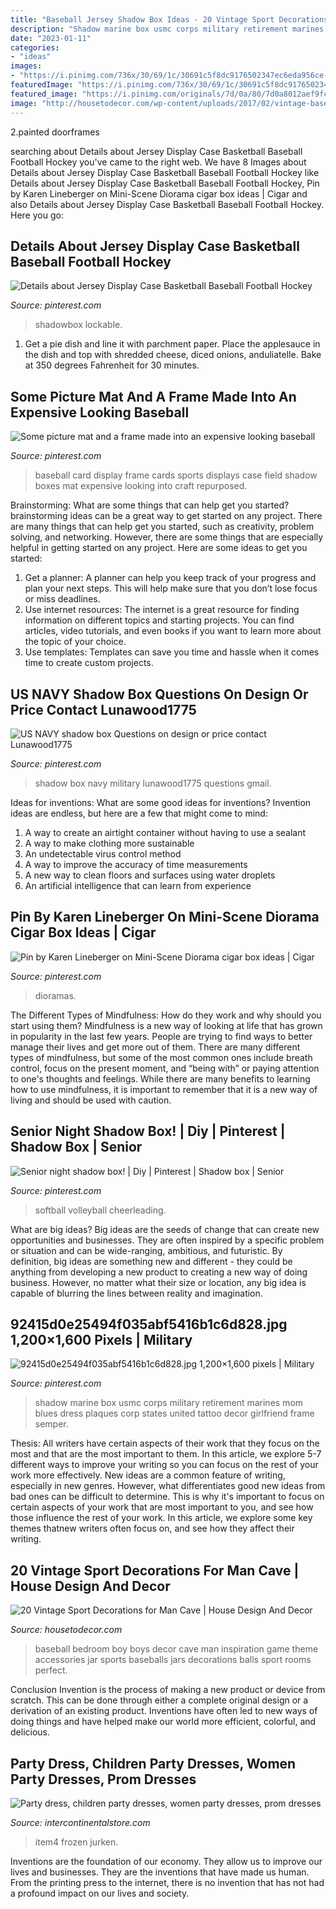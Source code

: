 ```yaml
---
title: "Baseball Jersey Shadow Box Ideas - 20 Vintage Sport Decorations For Man Cave"
description: "Shadow marine box usmc corps military retirement marines mom blues dress plaques corp states united tattoo decor girlfriend frame semper"
date: "2023-01-11"
categories:
- "ideas"
images:
- "https://i.pinimg.com/736x/30/69/1c/30691c5f8dc9176502347ec6eda956ce--us-navy-shadow-box.jpg"
featuredImage: "https://i.pinimg.com/736x/30/69/1c/30691c5f8dc9176502347ec6eda956ce--us-navy-shadow-box.jpg"
featured_image: "https://i.pinimg.com/originals/7d/0a/80/7d0a8012aef9fc8871c872209dc16caf.jpg"
image: "http://housetodecor.com/wp-content/uploads/2017/02/vintage-baseball-in-the-jars.jpg"
---
```



2.painted doorframes

	

		
searching about Details about Jersey Display Case Basketball Baseball Football Hockey you've came to the right web. We have 8 Images about Details about Jersey Display Case Basketball Baseball Football Hockey like Details about Jersey Display Case Basketball Baseball Football Hockey, Pin by Karen Lineberger on Mini-Scene Diorama cigar box ideas | Cigar and also Details about Jersey Display Case Basketball Baseball Football Hockey. Here you go:
		
    
## Details About Jersey Display Case Basketball Baseball Football Hockey

<img loading=lazy src="https://i.pinimg.com/originals/48/d3/bc/48d3bc2a4f162140d79dcc1a059ad9a2.jpg" onerror="this.onerror=null;this.src='https://tse1.mm.bing.net/th?id=OIP.DnQ6661qc9cj9-ymoXexkwHaKd&amp;pid=15.1';" alt="Details about Jersey Display Case Basketball Baseball Football Hockey">

_Source: pinterest.com_

>shadowbox lockable. 

	

1. Get a pie dish and line it with parchment paper. Place the applesauce in the dish and top with shredded cheese, diced onions, anduliatelle. Bake at 350 degrees Fahrenheit for 30 minutes.

    
## Some Picture Mat And A Frame Made Into An Expensive Looking Baseball

<img loading=lazy src="https://i.pinimg.com/originals/7d/0a/80/7d0a8012aef9fc8871c872209dc16caf.jpg" onerror="this.onerror=null;this.src='https://tse4.mm.bing.net/th?id=OIP.XnPdS6QxmvdHEAeDgGUSyQHaJ7&amp;pid=15.1';" alt="Some picture mat and a frame made into an expensive looking baseball">

_Source: pinterest.com_

>baseball card display frame cards sports displays case field shadow boxes mat expensive looking into craft repurposed. 

	

Brainstorming: What are some things that can help get you started?
brainstorming ideas can be a great way to get started on any project. There are many things that can help get you started, such as creativity, problem solving, and networking. However, there are some things that are especially helpful in getting started on any project. Here are some ideas to get you started:  
1. Get a planner: A planner can help you keep track of your progress and plan your next steps. This will help make sure that you don’t lose focus or miss deadlines. 
2. Use internet resources: The internet is a great resource for finding information on different topics and starting projects. You can find articles, video tutorials, and even books if you want to learn more about the topic of your choice. 
3. Use templates: Templates can save you time and hassle when it comes time to create custom projects.

    
## US NAVY Shadow Box Questions On Design Or Price Contact Lunawood1775

<img loading=lazy src="https://i.pinimg.com/736x/30/69/1c/30691c5f8dc9176502347ec6eda956ce--us-navy-shadow-box.jpg" onerror="this.onerror=null;this.src='https://tse4.mm.bing.net/th?id=OIP.l9HxQ4V-MVPuMJ_KPid2uQHaIk&amp;pid=15.1';" alt="US NAVY shadow box Questions on design or price contact Lunawood1775">

_Source: pinterest.com_

>shadow box navy military lunawood1775 questions gmail. 

	

Ideas for inventions: What are some good ideas for inventions?
Invention ideas are endless, but here are a few that might come to mind:
1. A way to create an airtight container without having to use a sealant 
2. A way to make clothing more sustainable 
3. An undetectable virus control method 
4. A way to improve the accuracy of time measurements 
5. A new way to clean floors and surfaces using water droplets 
6. An artificial intelligence that can learn from experience 

    
## Pin By Karen Lineberger On Mini-Scene Diorama Cigar Box Ideas | Cigar

<img loading=lazy src="https://i.pinimg.com/736x/21/b2/f3/21b2f3c9a8b92de4803d5a68478b9c14.jpg" onerror="this.onerror=null;this.src='https://tse3.mm.bing.net/th?id=OIP.haV7_IJnT_l0GT4DZmkIwQHaJ3&amp;pid=15.1';" alt="Pin by Karen Lineberger on Mini-Scene Diorama cigar box ideas | Cigar">

_Source: pinterest.com_

>dioramas. 

	

The Different Types of Mindfulness: How do they work and why should you start using them?
Mindfulness is a new way of looking at life that has grown in popularity in the last few years. People are trying to find ways to better manage their lives and get more out of them. There are many different types of mindfulness, but some of the most common ones include breath control, focus on the present moment, and “being with” or paying attention to one's thoughts and feelings. While there are many benefits to learning how to use mindfulness, it is important to remember that it is a new way of living and should be used with caution.

    
## Senior Night Shadow Box! | Diy | Pinterest | Shadow Box | Senior

<img loading=lazy src="https://i.pinimg.com/736x/9e/20/a7/9e20a748e99bbe575ccf533c675b6c44.jpg" onerror="this.onerror=null;this.src='https://tse4.mm.bing.net/th?id=OIP.SnabP3CmKXkmoV2TXAC-MwHaJ4&amp;pid=15.1';" alt="Senior night shadow box! | Diy | Pinterest | Shadow box | Senior">

_Source: pinterest.com_

>softball volleyball cheerleading. 

	

What are big ideas?
Big ideas are the seeds of change that can create new opportunities and businesses. They are often inspired by a specific problem or situation and can be wide-ranging, ambitious, and futuristic. By definition, big ideas are something new and different - they could be anything from developing a new product to creating a new way of doing business. However, no matter what their size or location, any big idea is capable of blurring the lines between reality and imagination.

    
## 92415d0e25494f035abf5416b1c6d828.jpg 1,200×1,600 Pixels | Military

<img loading=lazy src="https://i.pinimg.com/1200x/92/41/5d/92415d0e25494f035abf5416b1c6d828.jpg" onerror="this.onerror=null;this.src='https://tse1.mm.bing.net/th?id=OIP.rAOELALbgwwN0F9_g0WU6QHaJ4&amp;pid=15.1';" alt="92415d0e25494f035abf5416b1c6d828.jpg 1,200×1,600 pixels | Military">

_Source: pinterest.com_

>shadow marine box usmc corps military retirement marines mom blues dress plaques corp states united tattoo decor girlfriend frame semper. 

	

Thesis: All writers have certain aspects of their work that they focus on the most and that are the most important to them. In this article, we explore 5-7 different ways to improve your writing so you can focus on the rest of your work more effectively.
New ideas are a common feature of writing, especially in new genres. However, what differentiates good new ideas from bad ones can be difficult to determine. This is why it's important to focus on certain aspects of your work that are most important to you, and see how those influence the rest of your work. In this article, we explore some key themes thatnew writers often focus on, and see how they affect their writing.

    
## 20 Vintage Sport Decorations For Man Cave | House Design And Decor

<img loading=lazy src="http://housetodecor.com/wp-content/uploads/2017/02/vintage-baseball-in-the-jars.jpg" onerror="this.onerror=null;this.src='https://tse3.mm.bing.net/th?id=OIP.C_J2SxP6oqo-LTaBB7pqjQHaLH&amp;pid=15.1';" alt="20 Vintage Sport Decorations for Man Cave | House Design And Decor">

_Source: housetodecor.com_

>baseball bedroom boy boys decor cave man inspiration game theme accessories jar sports baseballs jars decorations balls sport rooms perfect. 

	

Conclusion
Invention is the process of making a new product or device from scratch. This can be done through either a complete original design or a derivation of an existing product. Inventions have often led to new ways of doing things and have helped make our world more efficient, colorful, and delicious.

    
## Party Dress, Children Party Dresses, Women Party Dresses, Prom Dresses

<img loading=lazy src="https://ae01.alicdn.com/kf/H93606af150db486eaf70100224c52164M.jpg" onerror="this.onerror=null;this.src='https://tse1.mm.bing.net/th?id=OIP.J0VlU1rcMJibpRvtwnM3xgHaHa&amp;pid=15.1';" alt="Party dress, children party dresses, women party dresses, prom dresses">

_Source: intercontinentalstore.com_

>item4 frozen jurken. 

	

Inventions are the foundation of our economy. They allow us to improve our lives and businesses. They are the inventions that have made us human. From the printing press to the internet, there is no invention that has not had a profound impact on our lives and society.

